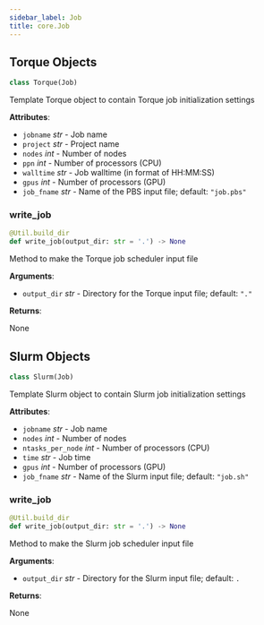 ```yaml
---
sidebar_label: Job
title: core.Job
---
```


## Torque Objects

```python
class Torque(Job)
```

Template Torque object to contain Torque job initialization settings

**Attributes**:

- `jobname` _str_ - Job name
- `project` _str_ - Project name
- `nodes` _int_ - Number of nodes
- `ppn` _int_ - Number of processors (CPU)
- `walltime` _str_ - Job walltime (in format of HH:MM:SS)
- `gpus` _int_ - Number of processors (GPU)
- `job_fname` _str_ - Name of the PBS input file; default: `"job.pbs"`

### write\_job

```python
@Util.build_dir
def write_job(output_dir: str = '.') -> None
```

Method to make the Torque job scheduler input file

**Arguments**:

- `output_dir` _str_ - Directory for the Torque input file; default: `"."`
  

**Returns**:

  None

## Slurm Objects

```python
class Slurm(Job)
```

Template Slurm object to contain Slurm job initialization settings

**Attributes**:

- `jobname` _str_ - Job name
- `nodes` _int_ - Number of nodes
- `ntasks_per_node` _int_ - Number of processors (CPU)
- `time` _str_ - Job time
- `gpus` _int_ - Number of processors (GPU)
- `job_fname` _str_ - Name of the Slurm input file; default: `"job.sh"`

### write\_job

```python
@Util.build_dir
def write_job(output_dir: str = '.') -> None
```

Method to make the Slurm job scheduler input file

**Arguments**:

- `output_dir` _str_ - Directory for the Slurm input file; default: `.`
  

**Returns**:

  None

